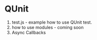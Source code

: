 # QUnit
1. test.js - example how to use QUnit test.
2. how to use modules - coming soon
3. Async Callbacks


